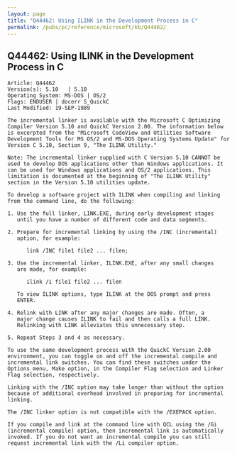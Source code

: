 ```yaml
---
layout: page
title: "Q44462: Using ILINK in the Development Process in C"
permalink: /pubs/pc/reference/microsoft/kb/Q44462/
---
```


## Q44462: Using ILINK in the Development Process in C

	Article: Q44462
	Version(s): 5.10   | 5.10
	Operating System: MS-DOS | OS/2
	Flags: ENDUSER | docerr S_QuickC
	Last Modified: 19-SEP-1989
	
	The incremental linker is available with the Microsoft C Optimizing
	Compiler Version 5.10 and QuickC Version 2.00. The information below
	is excerpted from the "Microsoft CodeView and Utilities Software
	Development Tools for MS OS/2 and MS-DOS Operating Systems Update" for
	Version C 5.10, Section 9, "The ILINK Utility."
	
	Note: The incremental linker supplied with C Version 5.10 CANNOT be
	used to develop DOS applications other than Windows applications. It
	can be used for Windows applications and OS/2 applications. This
	limitation is documented at the beginning of "The ILINK Utility"
	section in the Version 5.10 utilities update.
	
	To develop a software project with ILINK when compiling and linking
	from the command line, do the following:
	
	1. Use the full linker, LINK.EXE, during early development stages
	   until you have a number of different code and data segments.
	
	2. Prepare for incremental linking by using the /INC (incremental)
	   option, for example:
	
	      link /INC file1 file2 ... filen;
	
	3. Use the incremental linker, ILINK.EXE, after any small changes
	   are made, for example:
	
	      ilink /i file1 file2 ... filen
	
	   To view ILINK options, type ILINK at the DOS prompt and press
	   ENTER.
	
	4. Relink with LINK after any major changes are made. Often, a
	   major change causes ILINK to fail and then calls a full LINK.
	   Relinking with LINK alleviates this unnecessary step.
	
	5. Repeat Steps 3 and 4 as necessary.
	
	To use the same development process with the QuickC Version 2.00
	environment, you can toggle on and off the incremental compile and
	incremental link switches. You can find these switches under the
	Options menu, Make option, in the Compiler Flag selection and Linker
	Flag selection, respectively.
	
	Linking with the /INC option may take longer than without the option
	because of additional overhead involved in preparing for incremental
	linking.
	
	The /INC linker option is not compatible with the /EXEPACK option.
	
	If you compile and link at the command line with QCL using the /Gi
	(incremental compile) option, then incremental link is automatically
	invoked. If you do not want an incremental compile you can still
	request incremental link with the /Li compiler option.
